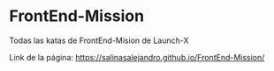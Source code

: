 # FrontEnd-Mission
Todas las katas de FrontEnd-Mision de Launch-X

Link de la página:
https://salinasalejandro.github.io/FrontEnd-Mission/
